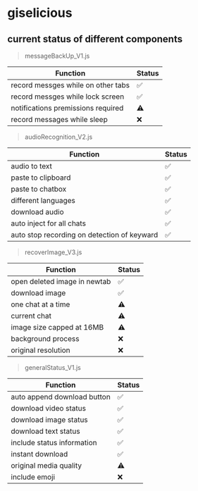 # giselicious

## current status of different components
>  messageBackUp_V1.js

| Function       | Status                                                         | 
|------------------|---------------------------------------------------------------------|
| record messges while on other tabs    |✅                   |
| record messges while lock screen    |✅                   |
| notifications premissions required| ⚠️            |
| record messages while sleep  | ❌       |

>  audioRecognition_V2.js

| Function       | Status                                                         | 
|------------------|---------------------------------------------------------------------|
| audio to text    |✅                   |
| paste to clipboard| ✅            |
| paste to chatbox  | ✅         |
| different languages       | ✅ |
| download audio    | ✅       |
| auto inject for all chats    | ✅       |
| auto stop recording on detection of keyward  | ✅       |

>  recoverImage_V3.js

| Function       | Status                                                         |
|------------------|---------------------------------------------------------------------|
| open deleted image in newtab   |✅                   |
| download image| ✅            |
| one chat at a time  | ⚠️         |
| current chat  | ⚠️         |
| image size capped at 16MB  | ⚠️         |
| background process     | ❌ |
| original resolution| ❌            |

>  generalStatus_V1.js

| Function       | Status                                                         |
|------------------|---------------------------------------------------------------------|
| auto append download button   |✅                   |
| download video status| ✅            |
| download image status| ✅            |
| download text status| ✅            |
| include status information| ✅            |
| instant download| ✅            |
| original media quality | ⚠️         |
| include emoji     | ❌ |



